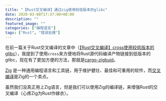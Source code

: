 ```yaml
---
title: "【Rust交叉编译】通过zig使用较低版本的glibc"
date: 2020-03-08T17:37:00+08:00
description: ""
featured_image: ""
categories: ["编程语言"]
tags: ["Rust", "错误处理"]
---
```


在前一篇关于Rust交叉编译的文章中（[【Rust交叉编译】cross使用较低版本的glibc](https://www.jianshu.com/p/bb12797ee48a)），我提到了使用`cross`来方便地将Rust源代码编译产物链接到低版本的glibc，现在有了更加方便的方法，那就是[cargo-zigbuid](https://github.com/rust-cross/cargo-zigbuild)。

[Zig](https://ziglang.org/) 是一种通用编程语言和工具链，用于维护健壮、最佳和可重用的软件，而[交叉编译](https://ziglang.org/zh/learn/overview/#%E4%BA%A4%E5%8F%89%E7%BC%96%E8%AF%91%E7%9A%84%E4%B8%80%E6%B5%81%E6%94%AF%E6%8C%81)是Zig的一个卖点。

虽然我们没真正用上Zig语言，但是我们可以使用Zig的编译链，来增强Rust的交叉编译（心疼Zig为Rust作嫁衣）。
